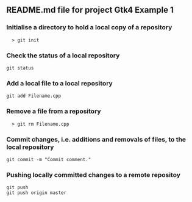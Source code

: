 ## README.md file for project Gtk4 Example 1


### Initialise a directory to hold a local copy of a repository
```
  > git init
```

### Check the status of a local repository
```
git status
```

### Add a local file to a local repository
```
git add Filename.cpp
```

### Remove a file from a repository
```
  > git rm Filename.cpp
```

### Commit changes, i.e. additions and removals of files, to the local repository
```
git commit -m "Commit comment."
```

### Pushing locally committed changes to a remote repositoy
```
git push
git push origin master
```